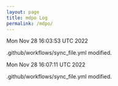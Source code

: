 ```yaml
---
layout: page
title: mdpo Log
permalink: /mdpo/
---
```


Mon Nov 28 16:03:53 UTC 2022

.github/workflows/sync_file.yml
modified.  
 
Mon Nov 28 16:07:11 UTC 2022
 
.github/workflows/sync_file.yml
modified.  
